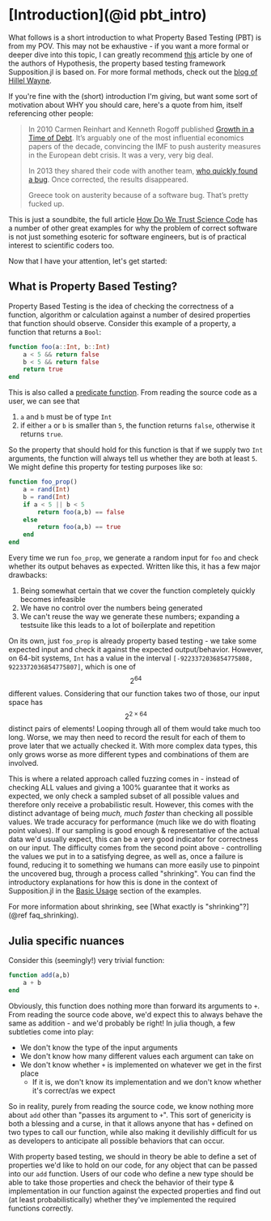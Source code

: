 # [Introduction](@id pbt_intro)

What follows is a short introduction to what Property Based Testing (PBT) is from my POV. This may not be exhaustive - if you want a more formal
or deeper dive into this topic, I can greatly recommend [this](https://hypothesis.works/articles/what-is-property-based-testing/) article
by one of the authors of Hypothesis, the property based testing framework Supposition.jl is based on. For more formal methods, check out the [blog of Hillel Wayne](https://hillelwayne.com/post/).

If you're fine with the (short) introduction I'm giving, but want some sort of motivation about WHY you should care, here's a quote from him,
itself referencing other people:

> In 2010 Carmen Reinhart and Kenneth Rogoff published [Growth in a Time of Debt](http://scholar.harvard.edu/files/rogoff/files/growth_in_time_debt_aer.pdf). It’s arguably one of the most influential economics papers of the decade, convincing the IMF to push austerity measures in the European debt crisis. It was a very, very big deal.
>
> In 2013 they shared their code with another team, [who quickly found a bug](http://www.nytimes.com/2013/04/19/opinion/krugman-the-excel-depression.html). Once corrected, the results disappeared.
>
> Greece took on austerity because of a software bug. That’s pretty fucked up.

This is just a soundbite, the full article [How Do We Trust Science Code](https://hillelwayne.com/how-do-we-trust-science-code/) has
a number of other great examples for why the problem of correct software is not just something esoteric for software engineers, but
is of practical interest to scientific coders too.

Now that I have your attention, let's get started:

## What is Property Based Testing?

Property Based Testing is the idea of checking the correctness of a function, algorithm or calculation against a number of desired properties that function
should observe. Consider this example of a property, a function that returns a `Bool`:

```julia
function foo(a::Int, b::Int)
    a < 5 && return false
    b < 5 && return false
    return true
end
```

This is also called a [predicate function](https://stackoverflow.com/questions/3230944/what-does-predicate-mean-in-the-context-of-computer-science).
From reading the source code as a user, we can see that

  1) `a` and `b` must be of type `Int`
  2) if either `a` or `b` is smaller than `5`, the function returns `false`, otherwise it returns `true`.

So the property that should hold for this function is that if we supply two `Int` arguments, the function will always tell us whether they
are both at least `5`. We might define this property for testing purposes like so:

```julia
function foo_prop()
    a = rand(Int)
    b = rand(Int)
    if a < 5 || b < 5
        return foo(a,b) == false
    else
        return foo(a,b) == true
    end
end
```

Every time we run `foo_prop`, we generate a random input for `foo` and check whether its output behaves as expected. Written like this, it has
a few major drawbacks:

 1) Being somewhat certain that we cover the function completely quickly becomes infeasible
 2) We have no control over the numbers being generated
 3) We can't reuse the way we generate these numbers; expanding a testsuite like this leads to a lot of boilerplate and repetition

On its own, just `foo_prop` is already property based testing - we take some expected input and check it against the expected output/behavior.
However, on 64-bit systems, `Int` has a value in the interval `[-9223372036854775808, 9223372036854775807]`, which is one of $$2^{64}$$ different
values. Considering that our function takes two of those, our input space has $$2^{2 \times 64}$$ distinct pairs of elements! Looping through all of them
would take much too long. Worse, we may then need to record the result for each of them to prove later that we actually checked it.
With more complex data types, this only grows worse as more different types and combinations of them are involved.

This is where a related approach called fuzzing comes in - instead of checking ALL values and giving a 100% guarantee that it works as expected,
we only check a sampled subset of all possible values and therefore only receive a probabilistic result. However, this comes with the distinct
advantage of being _much, much faster_ than checking all possible values. We trade accuracy for performance (much like we do with floating point
values). If our sampling is good enough & representative of the actual data we'd usually expect, this can be a very good indicator for
correctness on our input. The difficulty comes from the second point above - controlling the values we put in to a satisfying degree,
as well as, once a failure is found, reducing it to something we humans can more easily use to pinpoint the uncovered bug, through a process
called "shrinking". You can find the introductory explanations for how this is done in the context of Supposition.jl in the [Basic Usage](@ref)
section of the examples.

For more information about shrinking, see [What exactly is "shrinking"?](@ref faq_shrinking).

## Julia specific nuances

Consider this (seemingly!) very trivial function:

```julia
function add(a,b)
    a + b
end
```

Obviously, this function does nothing more than forward its arguments to `+`. From reading the source code above, we'd expect this to always
behave the same as addition - and we'd probably be right! In julia though, a few subtleties come into play:

 * We don't know the type of the input arguments
 * We don't know how many different values each argument can take on
 * We don't know whether `+` is implemented on whatever we get in the first place
   * If it is, we don't know its implementation and we don't know whether it's correct/as we expect

So in reality, purely from reading the source code, we know nothing more about `add` other than "passes its argument to `+`". This sort of
genericity is both a blessing and a curse, in that it allows anyone that has `+` defined on two types to call our function, while also making
it devilishly difficult for us as developers to anticipate all possible behaviors that can occur.

With property based testing, we should in theory be able to define a set of properties we'd like to hold on our code, for any object that can be
passed into our `add` function. Users of our code who define a new type should be able to take those properties and check the behavior of
their type & implementation in our function against the expected properties and find out (at least probabilistically) whether they've implemented
the required functions correctly.
